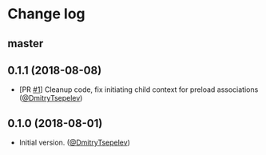 # Change log

## master

## 0.1.1 (2018-08-08)

- [PR [#1](https://github.com/DmitryTsepelev/ar_lazy_preload/pull/1)] Cleanup code, fix initiating child context for preload associations ([@DmitryTsepelev][])

## 0.1.0 (2018-08-01)

- Initial version. ([@DmitryTsepelev][])

[@DmitryTsepelev]: https://github.com/DmitryTsepelev

